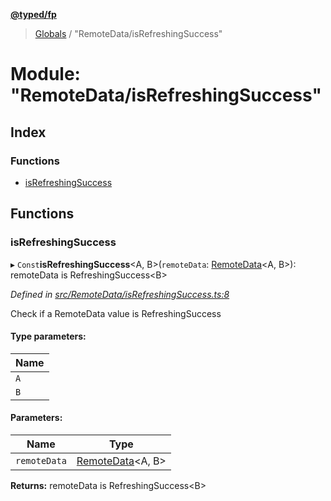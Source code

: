 **[@typed/fp](../README.md)**

> [Globals](../globals.md) / "RemoteData/isRefreshingSuccess"

# Module: "RemoteData/isRefreshingSuccess"

## Index

### Functions

* [isRefreshingSuccess](_remotedata_isrefreshingsuccess_.md#isrefreshingsuccess)

## Functions

### isRefreshingSuccess

▸ `Const`**isRefreshingSuccess**\<A, B>(`remoteData`: [RemoteData](_remotedata_remotedata_.md#remotedata)\<A, B>): remoteData is RefreshingSuccess\<B>

*Defined in [src/RemoteData/isRefreshingSuccess.ts:8](https://github.com/TylorS/typed-fp/blob/41076ce/src/RemoteData/isRefreshingSuccess.ts#L8)*

Check if a RemoteData value is RefreshingSuccess

#### Type parameters:

Name |
------ |
`A` |
`B` |

#### Parameters:

Name | Type |
------ | ------ |
`remoteData` | [RemoteData](_remotedata_remotedata_.md#remotedata)\<A, B> |

**Returns:** remoteData is RefreshingSuccess\<B>
